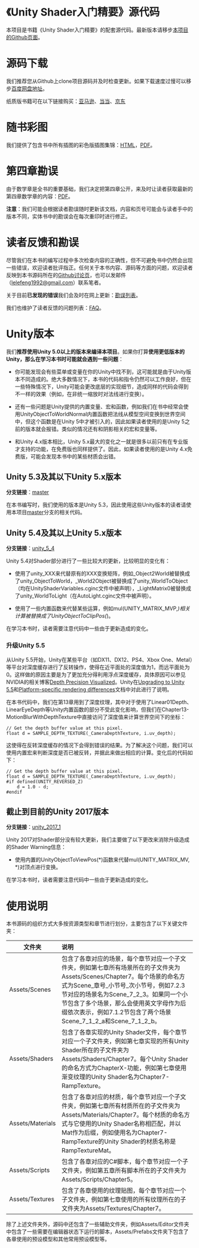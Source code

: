 # 《Unity Shader入门精要》源代码

本项目是书籍《Unity Shader入门精要》的配套源代码。最新版本请移步<a href="https://github.com/candycat1992/Unity_Shaders_Book" target="_blank">本项目的Github页面</a>。

# 源码下载

我们推荐您从Github上clone项目源码并及时检查更新。如果下载速度过慢可以移步<a href="https://pan.baidu.com/s/1hr4crsS" target="_blank">百度网盘地址</a>。

纸质版书籍可在以下链接购买：<a href="https://www.amazon.cn/Unity-Shader%E5%85%A5%E9%97%A8%E7%B2%BE%E8%A6%81-%E5%86%AF%E4%B9%90%E4%B9%90/dp/B01G95GMU6/ref=sr_1_1?s=books&ie=UTF8&qid=1464607131&sr=1-1&keywords=unity+shader%E5%85%A5%E9%97%A8%E7%B2%BE%E8%A6%81" target="_blank">亚马逊</a>、<a href="http://product.dangdang.com/23972910.html" target="_blank">当当</a>、<a href="http://item.jd.com/11927199.html" target="_blank">京东</a>

# 随书彩图

我们提供了包含书中所有插图的彩色版插图集锦：<a href="http://candycat1992.github.io/unity_shaders_book/unity_shaders_book_images.html" target="_blank">HTML</a>，<a href="http://candycat1992.github.io/unity_shaders_book/unity_shaders_book_images.pdf" target="_blank">PDF</a>。

# 第四章勘误

由于数学章是全书的重要基础，我们决定把第四章公开，来及时让读者获取最新的第四章数学章的内容：<a href="http://candycat1992.github.io/unity_shaders_book/unity_shaders_book_chapter_4.pdf" target="_blank">PDF</a>。

**注意**：我们可能会根据读者勘误随时更新该文档，内容和页号可能会与读者手中的版本不同，实体书中的勘误会在每次重印时进行修正。

# 读者反馈和勘误

尽管我们在本书的编写过程中多次检查内容的正确性，但不可避免书中仍然会出现一些错误，欢迎读者批评指正。任何关于本书内容、源码等方面的问题，欢迎读者反映到本书源码所在的<a href="https://github.com/candycat1992/Unity_Shaders_Book/issues" target="_blank">Github讨论页</a>，也可以发邮件（lelefeng1992@gmail.com）联系笔者。

关于目前**已发现的错误**我们会及时在网上更新：<a href="http://candycat1992.github.io/unity_shaders_book/unity_shaders_book_corrigenda.html" target="_blank">勘误列表</a>。

我们也维护了读者反馈的问题列表：<a href="http://candycat1992.github.io/unity_shaders_book/unity_shaders_book_faq.html" target="_blank">FAQ</a>。

# Unity版本

我们**推荐使用Unity 5.0以上的版本来编译本项目**。如果你打算**使用更低版本的Unity，那么在学习本书时可能就会遇到一些问题**：

* 你可能发现会有些菜单或变量在你的Unity中找不到，这可能就是由于Unity版本不同造成的。绝大多数情况下，本书的代码和指令仍然可以工作良好，但在一些特殊情况下，Unity可能会更改底层的实现细节，造成同样的代码会得到不一样的效果（例如，在非统一缩放时对法线进行变换）。

* 还有一些问题是Unity提供的内置变量、宏和函数，例如我们在书中经常会使用UnityObjectToWorldNormal内置函数把法线从模型空间变换到世界空间中，但这个函数是在Unity 5中才被引入的，因此如果读者使用的是Unity 5之前的版本就会报错。类似的情况还有和阴影相关的宏和变量等。

* 和Unity 4.x版本相比，Unity 5.x最大的变化之一就是很多以前只有在专业版才支持的功能，在免费版也同样提供了。因此，如果读者使用的是Unity 4.x免费版，可能会发现本书中的某些材质会出错。

## Unity 5.3及其以下Unity 5.x版本

**分支链接**：[master](https://github.com/candycat1992/Unity_Shaders_Book/tree/master)

在本书编写时，我们使用的版本是Unity 5.3，因此使用这些Unity版本的读者请使用本项目[master](https://github.com/candycat1992/Unity_Shaders_Book/tree/master)分支的相关代码。

## Unity 5.4及其以上Unity 5.x版本

**分支链接**：[unity_5_4](https://github.com/candycat1992/Unity_Shaders_Book/tree/unity_5_4)

Unity 5.4对Shader部分进行了一些比较大的更新，比较明显的变化有：

* 使用了unity_XXX来代替原有的XXX变换矩阵，例如_Object2World被替换成了unity_ObjectToWorld，_World2Object被替换成了unity_WorldToObject（均在UnityShaderVariables.cginc文件中被声明），_LightMatrix0被替换成了unity_WorldToLight（在AutoLight.cginc文件中被声明）。

* 使用了一些内置函数来代替某些运算，例如mul(UNITY_MATRIX_MVP,*)相关计算被替换成了UnityObjectToClipPos(*)。

在学习本书时，读者需要注意代码中一些由于更新造成的变化。

### 升级Unity 5.5

从Unity 5.5开始，Unity在某些平台（如DX11、DX12、PS4、Xbox One、Metal）等平台对深度缓存进行了反转操作，使得在近平面处的深度值为1，而远平面处为0。这样做的原因主要是为了更加充分得利用浮点深度缓存，具体原因可以参见NVIDIA的相关博客[Depth Precision Visualized](https://developer.nvidia.com/content/depth-precision-visualized)。Unity在[Upgrading to Unity 5.5](https://docs.unity3d.com/Manual/UpgradeGuide55.html)和[Platform-specific rendering differences](https://docs.unity3d.com/Manual/SL-PlatformDifferences.html)文档中对此进行了说明。

在本书代码中，我们在第13章用到了深度纹理，其中对于使用了Linear01Depth、LinearEyeDepth等Unity内置函数的部分不受此变化影响，但我们在Chapter13-MotionBlurWithDepthTexture中直接访问了深度值来计算世界空间下的坐标：


```
// Get the depth buffer value at this pixel.
float d = SAMPLE_DEPTH_TEXTURE(_CameraDepthTexture, i.uv_depth);
```

这使得在反转深度缓存的情况下会得到错误的结果。为了解决这个问题，我们可以使用内置宏来判断深度是否已被反转，并据此来做出相应的计算。变化后的代码如下：


```
// Get the depth buffer value at this pixel.
float d = SAMPLE_DEPTH_TEXTURE(_CameraDepthTexture, i.uv_depth);
#if defined(UNITY_REVERSED_Z)
	d = 1.0 - d;
#endif
```

## 截止到目前的Unity 2017版本

**分支链接**：[unity_2017_1](https://github.com/candycat1992/Unity_Shaders_Book/tree/unity_2017_1)

Unity 2017对Shader部分没有较大更新，我们主要做了以下更改来消除升级造成的Shader Warning信息：

* 使用内置的UnityObjectToViewPos(*)函数来代替mul(UNITY_MATRIX_MV, *)对顶点进行变换。

在学习本书时，读者需要注意代码中一些由于更新造成的变化。

# 使用说明

本书源码的组织方式大多按资源类型和章节进行划分，主要包含了以下关键文件夹：

| 文件夹 | 说明 | 
| ------------- |:-------------| 
|Assets/Scenes|包含了各章对应的场景，每个章节对应一个子文件夹，例如第七章所有场景所在的子文件夹为Assets/Scenes/Chapter7。每个场景的命名方式为Scene_章号_小节号_次小节号，例如7.2.3节对应的场景名为Scene_7_2_3。如果同一个小节包含了多个场景，那么会使用英文字母作为后缀依次表示，例如7.1.2节包含了两个场景Scene_7_1_2_a和Scene_7_1_2_b。|
|Assets/Shaders|包含了各章实现的Unity Shader文件，每个章节对应一个子文件夹，例如第七章实现的所有Unity Shader所在的子文件夹为Assets/Shaders/Chapter7。每个Unity Shader的命名方式为ChapterX-功能，例如第七章使用渐变纹理的Unity Shader名为Chapter7-RampTexture。|
|Assets/Materials|包含了各章对应的材质，每个章节对应一个子文件夹，例如第七章所有材质所在的子文件夹为Assets/Materials/Chapter7。每个材质的命名方式与它使用的Unity Shader名称相匹配，并以Mat作为后缀，例如使用名为Chapter7-RampTexture的Unity Shader的材质名称是RampTextureMat。|
|Assets/Scripts|包含了各章对应的C#脚本，每个章节对应一个子文件夹，例如第五章所有脚本所在的子文件夹为Assets/Scripts/Chapter5。|
|Assets/Textures|包含了各章使用的纹理贴图，每个章节对应一个子文件夹，例如第七章使用的所有纹理所在的子文件夹为Assets/Textures/Chapter7。|

除了上述文件夹外，源码中还包含了一些辅助文件夹，例如Assets/Editor文件夹中包含了一些需要在编辑器状态下运行的脚本，Assets/Prefabs文件夹下包含了各章使用的预设模型和其他常用预设模型等。


